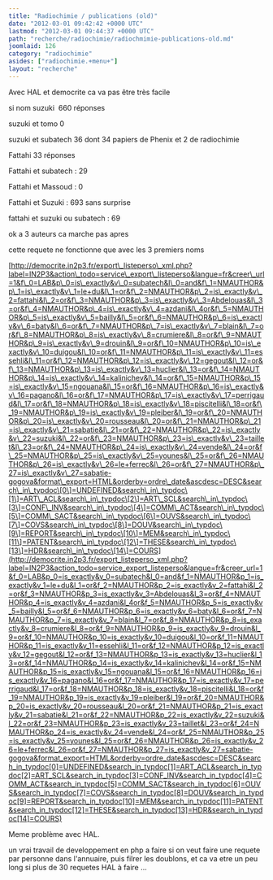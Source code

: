 ```yaml
---
title: "Radiochimie / publications (old)"
date: "2012-03-01 09:42:42 +0000 UTC"
lastmod: "2012-03-01 09:44:37 +0000 UTC"
path: "recherche/radiochimie/radiochmimie-publications-old.md"
joomlaid: 126
category: "radiochimie"
asides: ["radiochimie.+menu+"]
layout: "recherche"
---
```

Avec HAL et democrite ca va pas être très facile 

si nom suzuki  660 réponses 

suzuki et tomo 0 

suzuki et subatech 36 dont 34 papiers de Phenix et 2 de radiochimie 

Fattahi 33 réponses 

Fattahi et subatech : 29 

Fattahi et Massoud : 0 

Fattahi et Suzuki : 693 sans surprise 

fattahi et suzuki ou subatech : 69 

ok a 3 auteurs ca marche pas apres 

cette requete ne fonctionne que avec les 3 premiers noms 

[http://democrite.in2p3.fr/export\_listeperso\_xml.php?label=IN2P3&action\_todo=service\_export\_listeperso&langue=fr&creer\_url=1&f\_0=LAB&p\_0=is\_exactly&v\_0=subatech&l\_0=and&f\_1=NMAUTHOR&p\_1=is\_exactly&v\_1=le+du&l\_1=or&f\_2=NMAUTHOR&p\_2=is\_exactly&v\_2=fattahi&l\_2=or&f\_3=NMAUTHOR&p\_3=is\_exactly&v\_3=Abdelouas&l\_3=or&f\_4=NMAUTHOR&p\_4=is\_exactly&v\_4=azdani&l\_4or&f\_5=NMAUTHOR&p\_5=is\_exactly&v\_5=bailly&l\_5=or&f\_6=NMAUTHOR&p\_6=is\_exactly&v\_6=baty&l\_6=or&f\_7=NMAUTHOR&p\_7=is\_exactly&v\_7=blain&l\_7=or&f\_8=NMAUTHOR&p\_8=is\_exactly&v\_8=crumiere&l\_8=or&f\_9=NMAUTHOR&p\_9=is\_exactly&v\_9=drouin&l\_9=or&f\_10=NMAUTHOR&p\_10=is\_exactly&v\_10=duigou&l\_10=or&f\_11=NMAUTHOR&p\_11=is\_exactly&v\_11=essehli&l\_11=or&f\_12=NMAUTHOR&p\_12=is\_exactly&v\_12=gegout&l\_12=or&f\_13=NMAUTHOR&p\_13=is\_exactly&v\_13=huclier&l\_13=or&f\_14=NMAUTHOR&p\_14=is\_exactly&v\_14=kalinichev&l\_14=or&f\_15=NMAUTHOR&p\_15=is\_exactly&v\_15=ngouana&l\_15=or&f\_16=NMAUTHOR&p\_16=is\_exactly&v\_16=pagano&l\_16=or&f\_17=NMAUTHOR&p\_17=is\_exactly&v\_17=perrigaud&l\_17=or&f\_18=NMAUTHOR&p\_18=is\_exactly&v\_18=piscitelli&l\_18=or&f\_19=NMAUTHOR&p\_19=is\_exactly&v\_19=pleiber&l\_19=or&f\_20=NMAUTHOR&p\_20=is\_exactly&v\_20=rousseau&l\_20=or&f\_21=NMAUTHOR&p\_21=is\_exactly&v\_21=sabatie&l\_21=or&f\_22=NMAUTHOR&p\_22=is\_exactly&v\_22=suzuki&l\_22=or&f\_23=NMAUTHOR&p\_23=is\_exactly&v\_23=taillet&l\_23=or&f\_24=NMAUTHOR&p\_24=is\_exactly&v\_24=vende&l\_24=or&f\_25=NMAUTHOR&p\_25=is\_exactly&v\_25=younes&l\_25=or&f\_26=NMAUTHOR&p\_26=is\_exactly&v\_26=le+ferrec&l\_26=or&f\_27=NMAUTHOR&p\_27=is\_exactly&v\_27=sabatie-gogova&format\_export=HTML&orderby=ordre\_date&ascdesc=DESC&search\_in\_typdoc\[0\]=UNDEFINED&search\_in\_typdoc\[1\]=ART\_ACL&search\_in\_typdoc\[2\]=ART\_SCL&search\_in\_typdoc\[3\]=CONF\_INV&search\_in\_typdoc\[4\]=COMM\_ACT&search\_in\_typdoc\[5\]=COMM\_SACT&search\_in\_typdoc\[6\]=OUVS&search\_in\_typdoc\[7\]=COVS&search\_in\_typdoc\[8\]=DOUV&search\_in\_typdoc\[9\]=REPORT&search\_in\_typdoc\[10\]=MEM&search\_in\_typdoc\[11\]=PATENT&search\_in\_typdoc\[12\]=THESE&search\_in\_typdoc\[13\]=HDR&search\_in\_typdoc\[14\]=COURS](http://democrite.in2p3.fr/export_listeperso_xml.php?label=IN2P3&action_todo=service_export_listeperso&langue=fr&creer_url=1&f_0=LAB&p_0=is_exactly&v_0=subatech&l_0=and&f_1=NMAUTHOR&p_1=is_exactly&v_1=le+du&l_1=or&f_2=NMAUTHOR&p_2=is_exactly&v_2=fattahi&l_2=or&f_3=NMAUTHOR&p_3=is_exactly&v_3=Abdelouas&l_3=or&f_4=NMAUTHOR&p_4=is_exactly&v_4=azdani&l_4or&f_5=NMAUTHOR&p_5=is_exactly&v_5=bailly&l_5=or&f_6=NMAUTHOR&p_6=is_exactly&v_6=baty&l_6=or&f_7=NMAUTHOR&p_7=is_exactly&v_7=blain&l_7=or&f_8=NMAUTHOR&p_8=is_exactly&v_8=crumiere&l_8=or&f_9=NMAUTHOR&p_9=is_exactly&v_9=drouin&l_9=or&f_10=NMAUTHOR&p_10=is_exactly&v_10=duigou&l_10=or&f_11=NMAUTHOR&p_11=is_exactly&v_11=essehli&l_11=or&f_12=NMAUTHOR&p_12=is_exactly&v_12=gegout&l_12=or&f_13=NMAUTHOR&p_13=is_exactly&v_13=huclier&l_13=or&f_14=NMAUTHOR&p_14=is_exactly&v_14=kalinichev&l_14=or&f_15=NMAUTHOR&p_15=is_exactly&v_15=ngouana&l_15=or&f_16=NMAUTHOR&p_16=is_exactly&v_16=pagano&l_16=or&f_17=NMAUTHOR&p_17=is_exactly&v_17=perrigaud&l_17=or&f_18=NMAUTHOR&p_18=is_exactly&v_18=piscitelli&l_18=or&f_19=NMAUTHOR&p_19=is_exactly&v_19=pleiber&l_19=or&f_20=NMAUTHOR&p_20=is_exactly&v_20=rousseau&l_20=or&f_21=NMAUTHOR&p_21=is_exactly&v_21=sabatie&l_21=or&f_22=NMAUTHOR&p_22=is_exactly&v_22=suzuki&l_22=or&f_23=NMAUTHOR&p_23=is_exactly&v_23=taillet&l_23=or&f_24=NMAUTHOR&p_24=is_exactly&v_24=vende&l_24=or&f_25=NMAUTHOR&p_25=is_exactly&v_25=younes&l_25=or&f_26=NMAUTHOR&p_26=is_exactly&v_26=le+ferrec&l_26=or&f_27=NMAUTHOR&p_27=is_exactly&v_27=sabatie-gogova&format_export=HTML&orderby=ordre_date&ascdesc=DESC&search_in_typdoc[0]=UNDEFINED&search_in_typdoc[1]=ART_ACL&search_in_typdoc[2]=ART_SCL&search_in_typdoc[3]=CONF_INV&search_in_typdoc[4]=COMM_ACT&search_in_typdoc[5]=COMM_SACT&search_in_typdoc[6]=OUVS&search_in_typdoc[7]=COVS&search_in_typdoc[8]=DOUV&search_in_typdoc[9]=REPORT&search_in_typdoc[10]=MEM&search_in_typdoc[11]=PATENT&search_in_typdoc[12]=THESE&search_in_typdoc[13]=HDR&search_in_typdoc[14]=COURS)

Meme problème avec HAL. 

un vrai travail de developpement en php a faire si on veut faire une requete par personne dans l'annuaire, puis filrer les doublons, et ca va etre un peu long si plus de 30 requetes HAL à faire …
